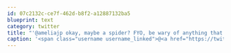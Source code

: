 ```yaml
---
id: 07c2132c-ce7f-462d-b8f2-a12887132ba5
blueprint: text
category: twitter
title: "'@ameliajp okay, maybe a spider? FYO, be wary of anything that looks like a bullsye in the future (Lyme disease ticks)"
caption: '<span class="username username_linked">@<a href="https://twitter.com/ameliajp" title="Amelia Pothoven">ameliajp</a></span> okay, maybe a spider? FYO, be wary of anything that looks like a bullsye in the future (Lyme disease ticks)'
---
```

